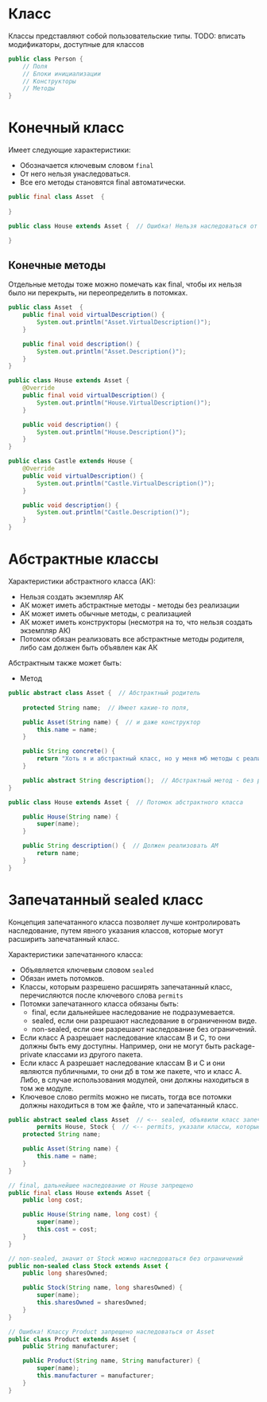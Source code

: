 # Класс

Классы представляют собой пользовательские типы. TODO: вписать модификаторы, доступные для классов

```java
public class Person {
    // Поля
    // Блоки инициализации
    // Конструкторы
    // Методы
}
```



# Конечный класс

Имеет следующие характеристики:

* Обозначается ключевым словом `final`
* От него нельзя унаследоваться.
* Все его методы становятся final автоматически.

```java
public final class Asset  {
    
}
```

```java
public class House extends Asset {  // Ошибка! Нельзя наследоваться от final класса

}
```

## Конечные методы

Отдельные методы тоже можно помечать как final, чтобы их нельзя было ни перекрыть, ни переопределить в потомках.

```java
public class Asset  {
    public final void virtualDescription() {
        System.out.println("Asset.VirtualDescription()");
    }

    public final void description() {
        System.out.println("Asset.Description()");
    }
}
```

```java
public class House extends Asset {
    @Override
    public final void virtualDescription() {
        System.out.println("House.VirtualDescription()");
    }

    public void description() {
        System.out.println("House.Description()");
    }
}
```

```java
public class Castle extends House {
    @Override
    public void virtualDescription() {
        System.out.println("Castle.VirtualDescription()");
    }

    public void description() {
        System.out.println("Castle.Description()");
    }
}
```

# Абстрактные классы

Характеристики абстрактного класса (АК):

* Нельзя создать экземпляр АК
* АК может иметь абстрактные методы - методы без реализации
* АК может иметь обычные методы, с реализацией
* АК может иметь конструкторы (несмотря на то, что нельзя создать экземпляр АК)
* Потомок обязан реализовать все абстрактные методы родителя, либо сам должен быть объявлен как АК

Абстрактным также может быть:

* Метод

```java
public abstract class Asset {  // Абстрактный родитель
    
    protected String name;  // Имеет какие-то поля,

    public Asset(String name) {  // и даже конструктор
        this.name = name;
    }

    public String concrete() {
        return "Хоть я и абстрактный класс, но у меня мб методы с реализацией";
    }

    public abstract String description();  // Абстрактный метод - без реализации
}
```

```java
public class House extends Asset {  // Потомок абстрактного класса

    public House(String name) {
        super(name);
    }

    public String description() {  // Должен реализовать АМ
        return name;
    }
}
```

# Запечатанный sealed класс

Концепция запечатанного класса позволяет лучше контролировать наследование, путем явного указания классов, которые могут расширить запечатанный класс.

Характеристики запечатанного класса:

* Объявляется ключевым словом `sealed`
* Обязан иметь потомков.
* Классы, которым разрешено расширять запечатанный класс, перечисляются после ключевого слова `permits`
* Потомки запечатанного класса обязаны быть:
  * final, если дальнейшее наследование не подразумевается.
  * sealed, если они разрешают наследование в ограниченном виде.
  * non-sealed, если они разрешают наследование без ограничений.
* Если класс А разрешает наследование классам В и С, то они должны быть ему доступны. Например, они не могут быть package-private классами из другого пакета.
* Если класс А разрешает наследование классам В и С и они являются публичными, то они дб в том же пакете, что и класс А. Либо, в случае использования модулей, они должны находиться в том же модуле.
* Ключевое слово permits можно не писать, тогда все потомки должны находиться в том же файле, что и запечатанный класс.

```java
public abstract sealed class Asset  // <-- sealed, объявили класс запечатанным
        permits House, Stock {  // <-- permits, указали классы, которые могут быть потомками
    protected String name;

    public Asset(String name) {
        this.name = name;
    }
}
```

```java
// final, дальнейшее наследование от House запрещено
public final class House extends Asset {
    public long cost;

    public House(String name, long cost) {
        super(name);
        this.cost = cost;
    }
}
```

```java
// non-sealed, значит от Stock можно наследоваться без ограничений
public non-sealed class Stock extends Asset {
    public long sharesOwned;

    public Stock(String name, long sharesOwned) {
        super(name);
        this.sharesOwned = sharesOwned;
    }
}
```

```java
// Ошибка! Классу Product запрещено наследоваться от Asset
public class Product extends Asset {
    public String manufacturer;

    public Product(String name, String manufacturer) {
        super(name);
        this.manufacturer = manufacturer;
    }
}
```